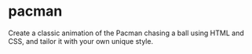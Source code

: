 # pacman
Create a classic animation of the Pacman chasing a ball using HTML and CSS, and tailor it with your own unique style.

